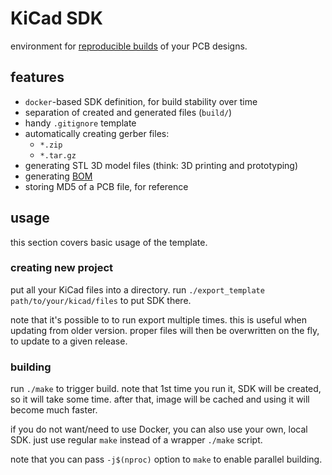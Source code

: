 # KiCad SDK

environment for [reproducible builds](https://en.wikipedia.org/wiki/Reproducible_builds) of your PCB designs.


## features
* `docker`-based SDK definition, for build stability over time
* separation of created and generated files (`build/`)
* handy `.gitignore` template
* automatically creating gerber files:
  - `*.zip`
  - `*.tar.gz`
* generating STL 3D model files (think: 3D printing and prototyping)
* generating [BOM](https://en.wikipedia.org/wiki/Bill_of_materials)
* storing MD5 of a PCB file, for reference


## usage

this section covers basic usage of the template.


### creating new project

put all your KiCad files into a directory.
run `./export_template path/to/your/kicad/files` to put SDK there.

note that it's possible to to run export multiple times.
this is useful when updating from older version.
proper files will then be overwritten on the fly, to update to a given release.



### building

run `./make` to trigger build.
note that 1st time you run it, SDK will be created, so it will take some time.
after that, image will be cached and using it will become much faster.

if you do not want/need to use Docker, you can also use your own, local SDK.
just use regular `make` instead of a wrapper `./make` script.

note that you can pass `-j$(nproc)` option to `make` to enable parallel building.

